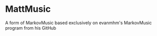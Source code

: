 # MattMusic
A form of MarkovMusic based exclusively on evanmhm's MarkovMusic program from his GitHub
